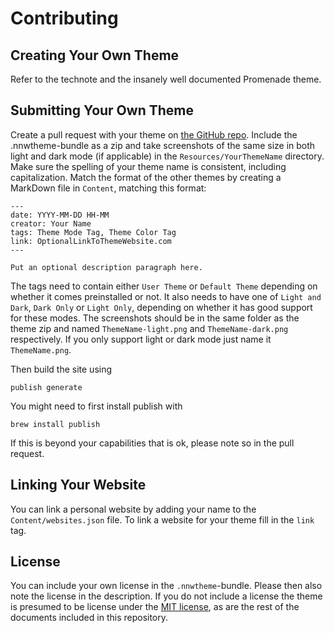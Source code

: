 # Contributing

## Creating Your Own Theme

Refer to the technote and the insanely well documented Promenade theme.

## Submitting Your Own Theme

Create a pull request with your theme on [the GitHub repo](https://github.com/Kamik423/NetNewsWire-Themes).
Include the .nnwtheme-bundle as a zip and take screenshots of the same size in both light and dark mode (if applicable) in the `Resources/YourThemeName` directory.
Make sure the spelling of your theme name is consistent, including capitalization.
Match the format of the other themes by creating a MarkDown file in `Content`, matching this format:

```
---
date: YYYY-MM-DD HH-MM
creator: Your Name
tags: Theme Mode Tag, Theme Color Tag
link: OptionalLinkToThemeWebsite.com
---

Put an optional description paragraph here.
```

The tags need to contain either `User Theme` or `Default Theme` depending on whether it comes preinstalled or not.
It also needs to have one of `Light and Dark`, `Dark Only` or `Light Only`, depending on whether it has good support for these modes.
The screenshots should be in the same folder as the theme zip and named `ThemeName-light.png` and `ThemeName-dark.png` respectively.
If you only support light or dark mode just name it `ThemeName.png`.

Then build the site using

```
publish generate
```

You might need to first install publish with

```
brew install publish
```

If this is beyond your capabilities that is ok, please note so in the pull request.

## Linking Your Website

You can link a personal website by adding your name to the `Content/websites.json` file.
To link a website for your theme fill in the `link` tag.

## License

You can include your own license in the `.nnwtheme`-bundle.
Please then also note the license in the description.
If you do not include a license the theme is presumed to be license under the [MIT license](/license), as are the rest of the documents included in this repository.